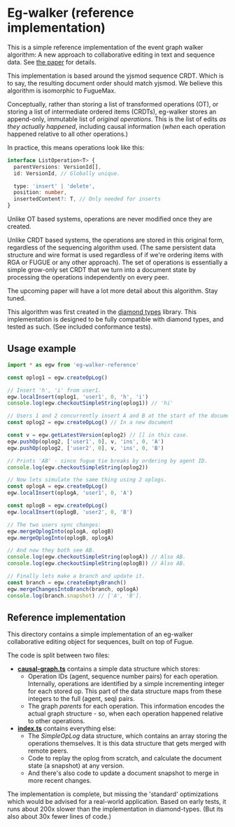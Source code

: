 # Eg-walker (reference implementation)

This is a simple reference implementation of the event graph walker algorithm: A new approach to collaborative editing in text and sequence data. 
See [the paper](https://arxiv.org/abs/2409.14252) for details.

This implementation is based around the yjsmod sequence CRDT. Which is to say, the resulting document order should match yjsmod. We believe this algorithm is isomorphic to FugueMax.

Conceptually, rather than storing a list of transformed operations (OT), or storing a list of intermediate ordered items (CRDTs), eg-walker stores an append-only, immutable list of *original operations*. This is the list of edits *as they actually happened*, including causal information (*when* each operation happened relative to all other operations.)

In practice, this means operations look like this:

```typescript
interface ListOperation<T> {
  parentVersions: VersionId[],
  id: VersionId, // Globally unique.

  type: 'insert' | 'delete',
  position: number,
  insertedContent?: T, // Only needed for inserts
}
```

Unlike OT based systems, operations are never modified once they are created.

Unlike CRDT based systems, the operations are stored in this original form, regardless of the sequencing algorithm used. (The same persistent data structure and wire format is used regardless of if we're ordering items with RGA or FUGUE or any other approach). The set of operations is essentially a simple grow-only set CRDT that we turn into a document state by processing the operations independently on every peer.

The upcoming paper will have a lot more detail about this algorithm. Stay tuned.

This algorithm was first created in the [diamond types](https://github.com/josephg/diamond-types) library. This implementation is designed to be fully compatible with diamond types, and tested as such. (See included conformance tests).

## Usage example

```javascript
import * as egw from 'eg-walker-reference'

const oplog1 = egw.createOpLog()

// Insert 'h', 'i' from user1.
egw.localInsert(oplog1, 'user1', 0, 'h', 'i')
console.log(egw.checkoutSimpleString(oplog1)) // 'hi'

// Users 1 and 2 concurrently insert A and B at the start of the document
const oplog2 = egw.createOpLog() // In a new document

const v = egw.getLatestVersion(oplog2) // [] in this case.
egw.pushOp(oplog2, ['user1', 0], v, 'ins', 0, 'A')
egw.pushOp(oplog2, ['user2', 0], v, 'ins', 0, 'B')

// Prints 'AB' - since fugue tie breaks by ordering by agent ID.
console.log(egw.checkoutSimpleString(oplog2))

// Now lets simulate the same thing using 2 oplogs.
const oplogA = egw.createOpLog()
egw.localInsert(oplogA, 'user1', 0, 'A')

const oplogB = egw.createOpLog()
egw.localInsert(oplogB, 'user2', 0, 'B')

// The two users sync changes:
egw.mergeOplogInto(oplogA, oplogB)
egw.mergeOplogInto(oplogB, oplogA)

// And now they both see AB.
console.log(egw.checkoutSimpleString(oplogA)) // Also AB.
console.log(egw.checkoutSimpleString(oplogB)) // Also AB.

// Finally lets make a branch and update it.
const branch = egw.createEmptyBranch()
egw.mergeChangesIntoBranch(branch, oplogA)
console.log(branch.snapshot) // ['A', 'B'].
```



## Reference implementation

This directory contains a simple implementation of an eg-walker collaborative editing
object for sequences, built on top of Fugue.

The code is split between two files:

- **[causal-graph.ts](src/causal-graph.ts)** contains a simple data structure which stores:
  - Operation IDs (agent, sequence number pairs) for each operation. Internally, operations are identified by a simple incrementing integer for each stored op. This part of the data structure maps from these integers to the full (agent, seq) pairs.
  - The graph *parents* for each operation. This information encodes the actual graph structure - so, when each operation happened relative to other operations.
- **[index.ts](src/index.ts)** contains everything else:
  - The *SimpleOpLog* data structure, which contains an array storing the operations themselves. It is this data structure that gets merged with remote peers.
  - Code to replay the oplog from scratch, and calculate the document state (a snapshot) at any version.
  - And there's also code to update a document snapshot to merge in more recent changes.

The implementation is complete, but missing the 'standard' optimizations which
would be advised for a real-world application. Based on early tests, it runs about 200x slower than the implementation in diamond-types. (But its also about 30x fewer lines of code.)

